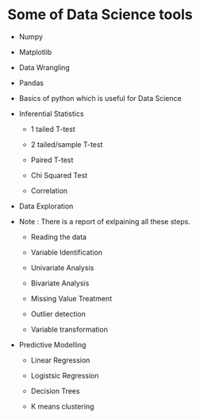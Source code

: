 # Some of Data Science tools

   *  Numpy

   *  Matplotlib

   *  Data Wrangling

   *  Pandas

   *  Basics of python which is useful for Data Science

  *   Inferential Statistics
  
        * 1 tailed T-test

        * 2 tailed/sample T-test

        * Paired T-test

        * Chi Squared Test

        * Correlation


* Data Exploration

* Note : There is a report of exlpaining all these steps.

    * Reading the data

    * Variable Identification

    * Univariate Analysis

    * Bivariate Analysis

    * Missing Value  Treatment

    * Outlier detection

    * Variable transformation

* Predictive Modelling

    * Linear Regression
    
    * Logistsic Regression
    
    * Decision Trees
    
    * K means clustering
    
